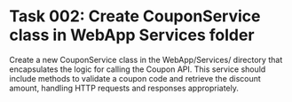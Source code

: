 # Task 002: Create CouponService class in WebApp Services folder

Create a new CouponService class in the WebApp/Services/ directory that encapsulates the logic for calling the Coupon API. This service should include methods to validate a coupon code and retrieve the discount amount, handling HTTP requests and responses appropriately.